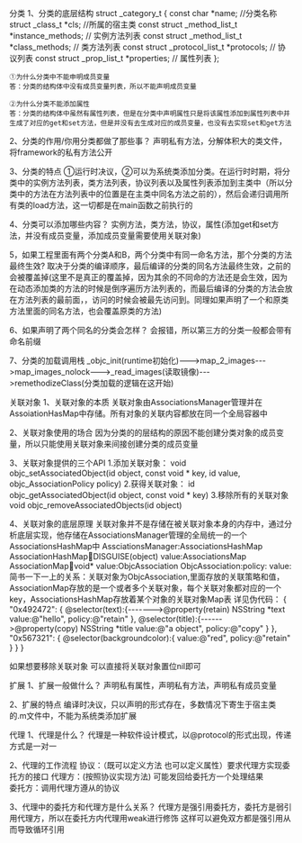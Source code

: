分类
1、分类的底层结构
	struct _category_t {
    	const char *name; //分类名称
    	struct _class_t *cls; //所属的宿主类
    	const struct _method_list_t *instance_methods;  // 实例方法列表
    	const struct _method_list_t *class_methods;  // 类方法列表
    	const struct _protocol_list_t *protocols;  // 协议列表
    	const struct _prop_list_t *properties;  // 属性列表
	};

	①为什么分类中不能申明成员变量
	答：分类的结构体中没有成员变量列表，所以不能声明成员变量
	
	②为什么分类不能添加属性
	答：分类的结构体中虽然有属性列表，但是在分类中声明属性只是将该属性添加到属性列表中并生成了对应的get和set方法，但是并没有去生成对应的成员变量，也没有去实现set和get方法

2、分类的作用/你用分类都做了那些事？
 声明私有方法，分解体积大的类文件，将framework的私有方法公开

3、分类的特点
 ①运行时决议，②可以为系统类添加分类。在运行时时期，将分类中的实例方法列表，类方法列表，协议列表以及属性列表添加到主类中（所以分类中的方法在方法列表中的位置是在主类中同名方法之前的），然后会递归调用所有类的load方法，这一切都是在main函数之前执行的

4、分类可以添加哪些内容？
 实例方法，类方法，协议，属性(添加get和set方法，并没有成员变量，添加成员变量需要使用关联对象)

5，如果工程里面有两个分类A和B，两个分类中有同一命名方法，那个分类的方法最终生效?
 取决于分类的编译顺序，最后编译的分类的同名方法最终生效，之前的会被覆盖掉(这里不是真正的覆盖掉，因为其余的不同命的方法还是会生效，因为在动态添加类的方法的时候是倒序遍历方法列表的，而最后编译的分类的方法会放在方法列表的最前面，，访问的时候会被最先访问到。同理如果声明了一个和原类方法里面的同名方法，也会覆盖原类的方法)

6、如果声明了两个同名的分类会怎样？
 会报错，所以第三方的分类一般都会带有命名前缀

7、分类的加载调用栈
 _objc_init(runtime初始化)--->map_2_images--->map_images_nolock--->_read_images(读取镜像)--->remethodizeClass(分类加载的逻辑在这开始)


 关联对象
 1、关联对象的本质
  关联对象由AssociationsManager管理并在AssoiationHasMap中存储。所有对象的关联内容都放在同一个全局容器中

 2、关联对象使用的场合
  因为分类的的层结构的原因不能创建分类对象的成员变量，所以只能使用关联对象来间接创建分类的成员变量

 3、关联对象提供的三个API
 	1.添加关联对象：
	void objc_setAssociatedObject(id object, const void * key, id value, objc_AssociationPolicy policy)
	2.获得关联对象：
	id objc_getAssociatedObject(id object, const void * key)
	3.移除所有的关联对象
	void objc_removeAssociatedObjects(id object)

4、关联对象的底层原理
 关联对象并不是存储在被关联对象本身的内存中，通过分析底层实现，他存储在AssociationsManager管理的全局统一的一个AssociationsHashMap中
 AssciationsManager:AssociationsHashMap
 AssociationHashMap:key:DISGUISE(object)  value:AssociationsMap
 AssociationMap:key:void* value:ObjcAssociation
 ObjcAssociation:policy: value:
 简书一下一上的关系：关联对象为ObjcAssociation,里面存放的关联策略和值，AssociationMap存放的是一个或者多个关联对象，每个关联对象都对应的一个key，AssociationsHashMap存放着某个对象的关联对象Map表
 详见伪代码：
 {
 	"0x492472":
 	{
 		@selector(text):{------->@property(retain) NSString *text
 			value:@"hello",
 			policy:@"retain"
 		},
 		@selector(title):{------>@property(copy) NSString *title
 			value:@"a object",
 			policy:@"copy"
 		}
 	},
 	"0x567321":
 	{
 		@selector(backgroundcolor):{
 			value:@"red",
 			policy:@"retain"
 		}
 	}
 }

 如果想要移除关联对象  可以直接将关联对象置位nil即可


扩展
1、扩展一般做什么？
 声明私有属性，声明私有方法，声明私有成员变量

2、扩展的特点
 编译时决议，只以声明的形式存在，多数情况下寄生于宿主类的.m文件中，不能为系统类添加扩展



代理
1、代理是什么？
 代理是一种软件设计模式，以@protocol的形式出现，传递方式是一对一 

2、代理的工作流程
	协议：（既可以定义方法 也可以定义属性）要求代理方实现委托方的接口
	代理方：(按照协议实现方法)		可能发回给委托方一个处理结果	
	委托方：调用代理方遵从的协议

3、代理中的委托方和代理方是什么关系？
 代理方是强引用委托方，委托方是弱引用代理方，所以在委托方内代理用weak进行修饰 这样可以避免双方都是强引用从而导致循环引用



